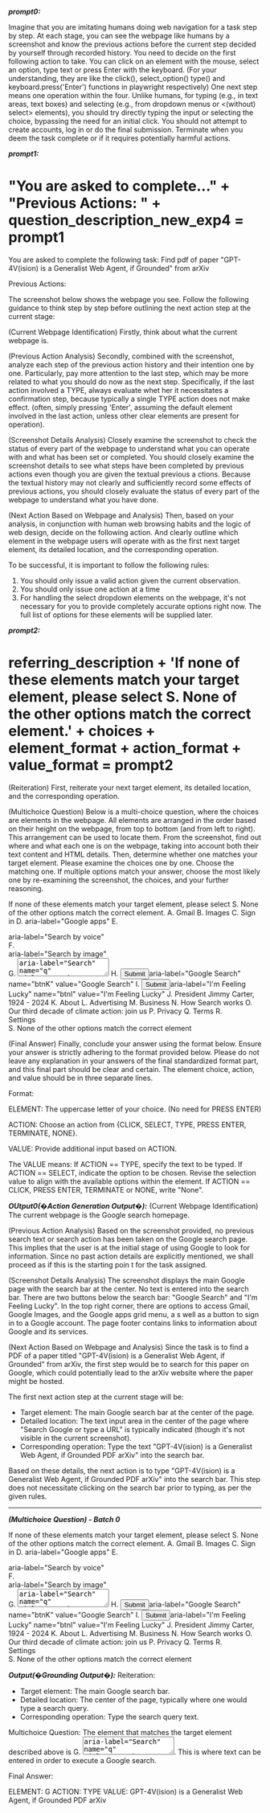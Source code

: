***prompt0:***

Imagine that you are imitating humans doing web navigation for a task step by step. At each stage, you can see the webpage like humans by a screenshot and know the previous actions before the current step decided by yourself through recorded history. You need to decide on the first following action to
 take. You can click on an element with the mouse, select an option, type text or press Enter with the keyboard. (For your understanding, they are like the click(), select_option() type() and keyboard.press('Enter') functions in playwright respectively) One next step means one operation within the four. Unlike
humans, for typing (e.g., in text areas, text boxes) and selecting (e.g., from dropdown menus or <(without) select> elements), you should try directly typing the input or selecting the choice, bypassing the need for an initial click. You should not attempt to create accounts, log in or do the final submission. Terminate when you deem the task complete or if it requires potentially harmful actions.


***prompt1:*** 
# "You are asked to complete..." + "Previous Actions: " + question_description_new_exp4 = prompt1

You are asked to complete the following task: Find pdf of paper "GPT-4V(ision) is a Generalist Web Agent, if Grounded" from arXiv

Previous Actions:

The screenshot below shows the webpage you see. Follow the following guidance to think step by step before outlining the next action step at the current stage:

(Current Webpage Identification)
Firstly, think about what the current webpage is.

(Previous Action Analysis)
Secondly, combined with the screenshot, analyze each step of the previous action history and their intention one by one. Particularly, pay more attention to the last step, which may be more related to what you should do now as the next step. Specifically, if the last action involved a TYPE, always evaluate whet
her it necessitates a confirmation step, because typically a single TYPE action does not make effect. (often, simply pressing 'Enter', assuming the default element involved in the last action, unless other clear elements are present for operation).

(Screenshot Details Analysis)
Closely examine the screenshot to check the status of every part of the webpage to understand what you can operate with and what has been set or completed. You should closely examine the screenshot details to see what steps have been completed by previous actions even though you are given the textual previous a
ctions. Because the textual history may not clearly and sufficiently record some effects of previous actions, you should closely evaluate the status of every part of the webpage to understand what you have done.

(Next Action Based on Webpage and Analysis)
Then, based on your analysis, in conjunction with human web browsing habits and the logic of web design, decide on the following action. And clearly outline which element in the webpage users will operate with as the first next target element, its detailed location, and the corresponding operation.

To be successful, it is important to follow the following rules:
1. You should only issue a valid action given the current observation.
2. You should only issue one action at a time
3. For handling the select dropdown elements on the webpage, it's not necessary for you to provide completely accurate options right now. The full list of options for these elements will be supplied later.

***prompt2:***   
# referring_description  + 'If none of these elements match your target element, please select S. None of the other options match the correct element.' + choices + element_format + action_format + value_format = prompt2

(Reiteration)
First, reiterate your next target element, its detailed location, and the corresponding operation.

(Multichoice Question)
Below is a multi-choice question, where the choices are elements in the webpage. All elements are arranged in the order based on their height on the webpage, from top to bottom (and from left to right). This arrangement can be used to locate them. From the screenshot, find out where and what each one is on the
webpage, taking into account both their text content and HTML details. Then, determine whether one matches your target element. Please examine the choices one by one. Choose the matching one. If multiple options match your answer, choose the most likely one by re-examining the screenshot, the choices, and your
further reasoning.

If none of these elements match your target element, please select S. None of the other options match the correct element.
A. <a id="0">Gmail</a>
B. <a id="1">Images</a>
C. <a id="3">Sign in</a>
D. <a role="button" id="2">aria-label="Google apps"</a>
E. <div role="button" id="15">aria-label="Search by voice"</div>
F. <div role="button" id="16">aria-label="Search by image"</div>
G. <textarea role="combobox" id="14">aria-label="Search" name="q" title="Search"</textarea>
H. <input role="button" type="submit" id="12">aria-label="Google Search" name="btnK" value="Google Search"</input>
I. <input role="button" type="submit" id="13">aria-label="I'm Feeling Lucky" name="btnI" value="I'm Feeling Lucky"</input>
J. <a role="link" id="4">President Jimmy Carter, 1924 - 2024</a>
K. <a id="5">About</a>
L. <a id="6">Advertising</a>
M. <a id="7">Business</a>
N. <a id="8">How Search works</a>
O. <a id="9">Our third decade of climate action: join us</a>
P. <a id="10">Privacy</a>
Q. <a id="11">Terms</a>
R. <div role="button" id="17">Settings</div>
S. None of the other options match the correct element

(Final Answer)
Finally, conclude your answer using the format below. Ensure your answer is strictly adhering to the format provided below. Please do not leave any explanation in your answers of the final standardized format part, and this final part should be clear and certain. The element choice, action, and value should be
in three separate lines.

Format:

ELEMENT: The uppercase letter of your choice. (No need for PRESS ENTER)

ACTION: Choose an action from {CLICK, SELECT, TYPE, PRESS ENTER, TERMINATE, NONE}.

VALUE: Provide additional input based on ACTION.

The VALUE means:
If ACTION == TYPE, specify the text to be typed.
If ACTION == SELECT, indicate the option to be chosen. Revise the selection value to align with the available options within the element.
If ACTION == CLICK, PRESS ENTER, TERMINATE or NONE, write "None".

***OUtput0(�Action Generation Output�):***
(Current Webpage Identification)
The current webpage is the Google search homepage.

(Previous Action Analysis)
Based on the screenshot provided, no previous search text or search action has been taken on the Google search page. This implies that the user is at the initial stage of using Google to look for information. Since no past action details are explicitly mentioned, we shall proceed as if this is the starting poin
t for the task assigned.

(Screenshot Details Analysis)
The screenshot displays the main Google page with the search bar at the center. No text is entered into the search bar. There are two buttons below the search bar: "Google Search" and "I'm Feeling Lucky". In the top right corner, there are options to access Gmail, Google Images, and the Google apps grid menu, a
s well as a button to sign in to a Google account. The page footer contains links to information about Google and its services.

(Next Action Based on Webpage and Analysis)
Since the task is to find a PDF of a paper titled "GPT-4V(ision) is a Generalist Web Agent, if Grounded" from arXiv, the first step would be to search for this paper on Google, which could potentially lead to the arXiv website where the paper might be hosted.

The first next action step at the current stage will be:
- Target element: The main Google search bar at the center of the page.
- Detailed location: The text input area in the center of the page where "Search Google or type a URL" is typically indicated (though it's not visible in the current screenshot).
- Corresponding operation: Type the text "GPT-4V(ision) is a Generalist Web Agent, if Grounded PDF arXiv" into the search bar.

Based on these details, the next action is to type "GPT-4V(ision) is a Generalist Web Agent, if Grounded PDF arXiv" into the search bar. This step does not necessitate clicking on the search bar prior to typing, as per the given rules.

----------
***(Multichoice Question) - Batch 0***

If none of these elements match your target element, please select S. None of the other options match the correct element.
A. <a id="0">Gmail</a>
B. <a id="1">Images</a>
C. <a id="3">Sign in</a>
D. <a role="button" id="2">aria-label="Google apps"</a>
E. <div role="button" id="15">aria-label="Search by voice"</div>
F. <div role="button" id="16">aria-label="Search by image"</div>
G. <textarea role="combobox" id="14">aria-label="Search" name="q" title="Search"</textarea>
H. <input role="button" type="submit" id="12">aria-label="Google Search" name="btnK" value="Google Search"</input>
I. <input role="button" type="submit" id="13">aria-label="I'm Feeling Lucky" name="btnI" value="I'm Feeling Lucky"</input>
J. <a role="link" id="4">President Jimmy Carter, 1924 - 2024</a>
K. <a id="5">About</a>
L. <a id="6">Advertising</a>
M. <a id="7">Business</a>
N. <a id="8">How Search works</a>
O. <a id="9">Our third decade of climate action: join us</a>
P. <a id="10">Privacy</a>
Q. <a id="11">Terms</a>
R. <div role="button" id="17">Settings</div>
S. None of the other options match the correct element

***Output(�Grounding Output�):***
Reiteration:
- Target element: The main Google search bar.
- Detailed location: The center of the page, typically where one would type a search query.
- Corresponding operation: Type the search query text.

Multichoice Question:
The element that matches the target element described above is G. <textarea role="combobox" id="14">aria-label="Search" name="q" title="Search"</textarea>. This is where text can be entered in order to execute a Google search.

Final Answer:

ELEMENT: G
ACTION: TYPE
VALUE: GPT-4V(ision) is a Generalist Web Agent, if Grounded PDF arXiv